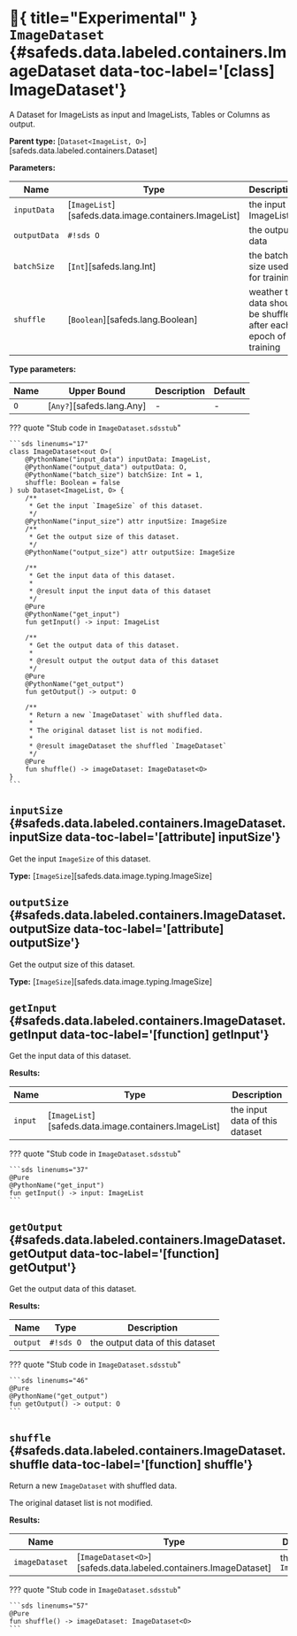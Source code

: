 # :test_tube:{ title="Experimental" } <code class="doc-symbol doc-symbol-class"></code> `ImageDataset` {#safeds.data.labeled.containers.ImageDataset data-toc-label='[class] ImageDataset'}

A Dataset for ImageLists as input and ImageLists, Tables or Columns as output.

**Parent type:** [`Dataset<ImageList, O>`][safeds.data.labeled.containers.Dataset]

**Parameters:**

| Name | Type | Description | Default |
|------|------|-------------|---------|
| `inputData` | [`ImageList`][safeds.data.image.containers.ImageList] | the input ImageList | - |
| `outputData` | `#!sds O` | the output data | - |
| `batchSize` | [`Int`][safeds.lang.Int] | the batch size used for training | `#!sds 1` |
| `shuffle` | [`Boolean`][safeds.lang.Boolean] | weather the data should be shuffled after each epoch of training | `#!sds false` |

**Type parameters:**

| Name | Upper Bound | Description | Default |
|------|-------------|-------------|---------|
| `O` | [`Any?`][safeds.lang.Any] | - | - |

??? quote "Stub code in `ImageDataset.sdsstub`"

    ```sds linenums="17"
    class ImageDataset<out O>(
        @PythonName("input_data") inputData: ImageList,
        @PythonName("output_data") outputData: O,
        @PythonName("batch_size") batchSize: Int = 1,
        shuffle: Boolean = false
    ) sub Dataset<ImageList, O> {
        /**
         * Get the input `ImageSize` of this dataset.
         */
        @PythonName("input_size") attr inputSize: ImageSize
        /**
         * Get the output size of this dataset.
         */
        @PythonName("output_size") attr outputSize: ImageSize

        /**
         * Get the input data of this dataset.
         *
         * @result input the input data of this dataset
         */
        @Pure
        @PythonName("get_input")
        fun getInput() -> input: ImageList

        /**
         * Get the output data of this dataset.
         *
         * @result output the output data of this dataset
         */
        @Pure
        @PythonName("get_output")
        fun getOutput() -> output: O

        /**
         * Return a new `ImageDataset` with shuffled data.
         *
         * The original dataset list is not modified.
         *
         * @result imageDataset the shuffled `ImageDataset`
         */
        @Pure
        fun shuffle() -> imageDataset: ImageDataset<O>
    }
    ```

## <code class="doc-symbol doc-symbol-attribute"></code> `inputSize` {#safeds.data.labeled.containers.ImageDataset.inputSize data-toc-label='[attribute] inputSize'}

Get the input `ImageSize` of this dataset.

**Type:** [`ImageSize`][safeds.data.image.typing.ImageSize]

## <code class="doc-symbol doc-symbol-attribute"></code> `outputSize` {#safeds.data.labeled.containers.ImageDataset.outputSize data-toc-label='[attribute] outputSize'}

Get the output size of this dataset.

**Type:** [`ImageSize`][safeds.data.image.typing.ImageSize]

## <code class="doc-symbol doc-symbol-function"></code> `getInput` {#safeds.data.labeled.containers.ImageDataset.getInput data-toc-label='[function] getInput'}

Get the input data of this dataset.

**Results:**

| Name | Type | Description |
|------|------|-------------|
| `input` | [`ImageList`][safeds.data.image.containers.ImageList] | the input data of this dataset |

??? quote "Stub code in `ImageDataset.sdsstub`"

    ```sds linenums="37"
    @Pure
    @PythonName("get_input")
    fun getInput() -> input: ImageList
    ```

## <code class="doc-symbol doc-symbol-function"></code> `getOutput` {#safeds.data.labeled.containers.ImageDataset.getOutput data-toc-label='[function] getOutput'}

Get the output data of this dataset.

**Results:**

| Name | Type | Description |
|------|------|-------------|
| `output` | `#!sds O` | the output data of this dataset |

??? quote "Stub code in `ImageDataset.sdsstub`"

    ```sds linenums="46"
    @Pure
    @PythonName("get_output")
    fun getOutput() -> output: O
    ```

## <code class="doc-symbol doc-symbol-function"></code> `shuffle` {#safeds.data.labeled.containers.ImageDataset.shuffle data-toc-label='[function] shuffle'}

Return a new `ImageDataset` with shuffled data.

The original dataset list is not modified.

**Results:**

| Name | Type | Description |
|------|------|-------------|
| `imageDataset` | [`ImageDataset<O>`][safeds.data.labeled.containers.ImageDataset] | the shuffled `ImageDataset` |

??? quote "Stub code in `ImageDataset.sdsstub`"

    ```sds linenums="57"
    @Pure
    fun shuffle() -> imageDataset: ImageDataset<O>
    ```
